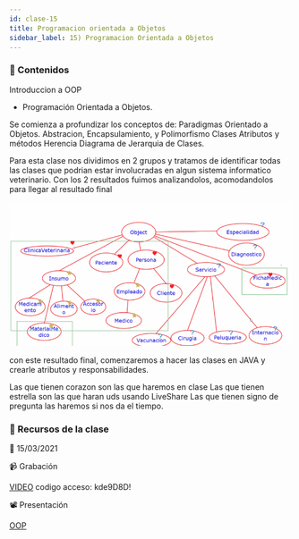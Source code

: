 ```yaml
---
id: clase-15
title: Programacion orientada a Objetos
sidebar_label: 15) Programacion Orientada a Objetos
---
```




### 📝 Contenidos

Introduccion a OOP

- Programación Orientada a Objetos. 

Se comienza a profundizar los conceptos de:
Paradigmas Orientado a Objetos.
Abstracion, Encapsulamiento, y Polimorfismo
Clases
Atributos y métodos
Herencia
Diagrama de Jerarquia de Clases.

Para esta clase nos dividimos en 2 grupos y tratamos de identificar todas las clases que podrian estar involucradas en algun sistema informatico veterinario.
Con los 2 resultados fuimos analizandolos, acomodandolos para llegar al resultado final

![Docusaurus](/static/clases/15/DiagramaClasesVeterinaria.png)

con este resultado final, comenzaremos a hacer las clases en JAVA y crearle atributos y responsabilidades.

Las que tienen corazon son las que haremos en clase
Las que tienen estrella son las que haran uds usando LiveShare
Las que tienen signo de pregunta las haremos si nos da el tiempo.

### 🚀 Recursos de la clase

📆 15/03/2021

📹 Grabación

[VIDEO](https://us02web.zoom.us/rec/share/Hvgw6-coznlBZip3_jmIFVbDOi_yGx3hU76CC-pNXVT5DEXozI8CCu4R80UadgH3.u3HkdwVSqPZTxZeP)
codigo acceso: kde9D8D!

📽 Presentación

[OOP](https://6ta-backend-online.adaitw.org/clases/15/OOP.pdf)

